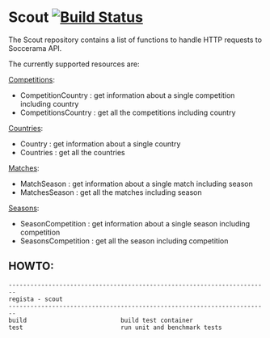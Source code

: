 # Scout [![Build Status](https://travis-ci.org/project-regista/scout.svg?branch=master)](https://travis-ci.org/project-regista/scout)

The Scout repository contains a list of functions to handle HTTP requests to Soccerama API.

The currently supported resources are:

[Competitions](https://soccerama.pro/docs/1.2/competitions):
  - CompetitionCountry                : get information about a single competition including country
  - CompetitionsCountry               : get all the competitions including country

[Countries](https://soccerama.pro/docs/1.2/countries):
  - Country                           : get information about a single country
  - Countries                         : get all the countries

[Matches](https://soccerama.pro/docs/1.2/matches):
  - MatchSeason                       : get information about a single match including season
  - MatchesSeason                     : get all the matches including season

[Seasons](https://soccerama.pro/docs/1.2/seasons):
  - SeasonCompetition                 : get information about a single season including competition
  - SeasonsCompetition                : get all the season including competition


## HOWTO:

```
------------------------------------------------------------------------
regista - scout
------------------------------------------------------------------------
build                          build test container
test                           run unit and benchmark tests
```
